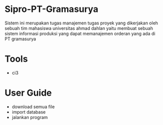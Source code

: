 # Sipro-PT-Gramasurya

Sistem ini merupakan tugas manajemen tugas proyek yang dikerjakan oleh sebuah tim mahasiswa universitas ahmad dahlan yaitu membuat sebuah sistem informasi produksi yang dapat memanajemen orderan yang ada di PT gramasurya

# Tools
- ci3

# User Guide
- download semua file
- import database
- jalankan program

